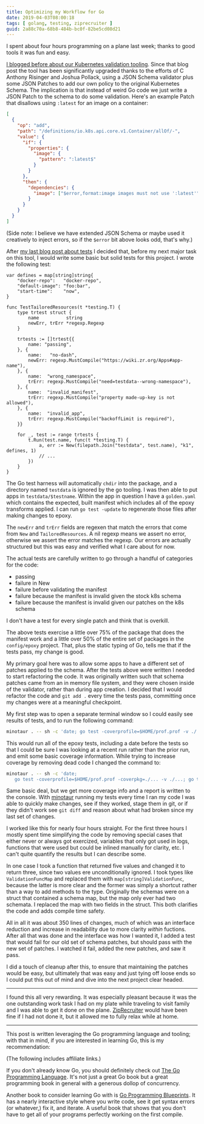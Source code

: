 ```yaml
---
title: Optimizing my Workflow for Go
date: 2019-04-03T08:00:18
tags: [ golang, testing, ziprecruiter ]
guid: 2a88c70a-68b8-484b-bc0f-82be5cd08d21
---
```

I spent about four hours programming on a plane last week; thanks to good tools
it was fun and easy.

<!--more-->

[I blogged before about our Kubernetes validation
tooling](/posts/validating-kubernetes-manifests/).  Since that blog post the
tool has been significantly upgraded thanks to the efforts of C Anthony Risinger
and Joshua Pollack, using a JSON Schema validator plus some JSON Patches to add
our own policy to the original Kubernetes Schema.  The implication is that
instead of weird Go code we just write a JSON Patch to the schema to do some
validation.  Here's an example Patch that disallows using `:latest` for an image
on a container:

```json
[
  {
    "op": "add",
    "path": "/definitions/io.k8s.api.core.v1.Container/allOf/-",
    "value": {
      "if": {
        "properties": {
          "image": {
            "pattern": ":latest$"
          }
        }
      },
      "then": {
        "dependencies": {
          "image": ["$error,format:image images must not use ':latest'"]
        }
      }
    }
  }
]
```

(Side note: I believe we have extended JSON Schema or maybe used it creatively
to inject errors, so if the `$error` bit above looks odd, that's why.)

After [my last blog post about tests](/posts/testing-in-golang/) I decided that, before my next major
task on this tool, I would write some basic but solid tests for this project.
I wrote the following test:

```golang
var defines = map[string]string{
	"docker-repo":   "docker-repo",
	"default-image": "foo:bar",
	"start-time":    "now",
}

func TestTailoredResources(t *testing.T) {
	type trtest struct {
		name          string
		newErr, trErr *regexp.Regexp
	}

	trtests := []trtest{{
		name: "passing",
	}, {
		name:   "no-dash",
		newErr: regexp.MustCompile("https://wiki.zr.org/Apps#app-name"),
	}, {
		name:  "wrong_namespace",
		trErr: regexp.MustCompile("need=testdata--wrong-namespace"),
	}, {
		name:  "invalid_manifest",
		trErr: regexp.MustCompile("property made-up-key is not allowed"),
	}, {
		name:  "invalid_app",
		trErr: regexp.MustCompile("backoffLimit is required"),
	}}

	for _, test := range trtests {
		t.Run(test.name, func(t *testing.T) {
			a, err := New(filepath.Join("testdata", test.name), "k1", defines, 1)
			// ...
		})
	}
}
```

The Go test harness will automatically `chdir` into the package, and a directory
named `testdata` is ignored by the go tooling.  I was then able to put apps in
`testdata/$testname`.  Within the app in question I have a `golden.yaml` which
contains the expected, built manifest which includes all of the epoxy transforms
applied.  I can run `go test -update` to regenerate those files after making
changes to epoxy.

The `newErr` and `trErr` fields are regexen that match the errors that come from
`New` and `TailoredResources`.  A nil regexp means we assert no error, otherwise
we assert the error matches the regexp.  Our errors are actually structured but
this was easy and verified what I care about for now.

The actual tests are carefully written to go through a handful of categories for
the code:

 * passing
 * failure in New
 * failure before validating the manifest
 * failure because the manifest is invalid given the stock k8s schema
 * failure because the manifest is invalid given our patches on the k8s schema

I don't have a test for every single patch and think that is overkill.

The above tests exercise a little over 75% of the package that does the manifest
work and a little over 50% of the entire set of packages in the `config/epoxy`
project.  That, plus the static typing of Go, tells me that if the tests pass,
my change is good.

My primary goal here was to allow some apps to have a different set of patches
applied to the schema.  After the tests above were written I needed to start
refactoring the code.  It was originally written such that schema patches
came from an in memory file system, and they were chosen inside of the
validator, rather than during app creation.  I decided that I would refactor the
code and `git add .` every time the tests pass, committing once my changes were
at a meaningful checkpoint.

My first step was to open a separate terminal window so I could easily see
results of tests, and to run the following command:

```bash
minotaur . -- sh -c 'date; go test -coverprofile=$HOME/prof.prof -v ./...'
```

This would run all of the epoxy tests, including a date before the tests so that
I could be sure I was looking at a recent run rather than the prior run, and
emit some basic coverage information.  While trying to increase coverage by
removing dead code I changed the command to:

```bash
minotaur . -- sh -c 'date;
   go test -coverprofile=$HOME/prof.prof -coverpkg=./... -v ./...; go tool cover -func $HOME/prof.prof'
```

Same basic deal, but we get more coverage info and a report is written to the
console.  With [minotaur](/posts/the-evolution-of-minotaur/) running my tests
every time I ran my code I was able to quickly make changes, see if they worked,
stage them in git, or if they didn't work see `git diff` and reason about what
had broken since my last set of changes.

I worked like this for nearly four hours straight.  For the first three hours I
mostly spent time simplifying the code by removing special cases that either
never or always got exercized, variables that only got used in logs, functions
that were used but could be inlined manually for clarity, etc.  I can't quite
quantify the results but I can describe some.

In one case I took a function that returned five values and changed it to return
three, since two values ere unconditionally ignored.  I took types like
`ValidationFuncMap` and replaced them with `map[string]ValidationFunc`, because
the latter is more clear and the former was simply a shortcut rather than a way
to add methods to the type.  Originally the schemas were on a struct that
contained a schema map, but the map only ever had two schemata.  I replaced the
map with two fields in the struct.  This both clarifies the code and adds
compile time safety.

All in all it was about 350 lines of changes, much of which was an interface
reduction and increase in readability due to more clarity *within* fuctions.
After all that was done and the interface was how I wanted it, I added a test
that would fail for our old set of schema patches, but should pass with the new
set of patches.  I watched it fail, added the new patches, and saw it pass.

I did a touch of cleanup after this, to ensure that maintaining the patches
would be easy, but ultimately that was easy and just tying off loose ends so I
could put this out of mind and dive into the next project clear headed.

---

I found this all very rewarding.  It was especially pleasant because it was the
one outstanding work task I had on my plate while traveling to visit family and
I was able to get it done on the plane.
[ZipRecruiter](https://www.ziprecruiter.com/hiring/technology) would have been
fine if I had not done it, but it allowed me to fully relax while at home.

---

This post is written leveraging the Go programming language and tooling; with
that in mind, if you are interested in learning Go, this is my recommendation:

(The following includes affiliate links.)

If you don't already know Go, you should definitely check out
<a target="_blank" href="https://www.amazon.com/gp/product/0134190440/ref=as_li_tl?ie=UTF8&camp=1789&creative=9325&creativeASIN=0134190440&linkCode=as2&tag=afoolishmanif-20&linkId=44bc682044ff1b8a290c3c35c788e3e5">The Go Programming Language</a><img src="//ir-na.amazon-adsystem.com/e/ir?t=afoolishmanif-20&l=am2&o=1&a=0134190440" width="1" height="1" border="0" alt="" style="border:none !important; margin:0px !important;" />.
It's not just a great Go book but a great programming book in general with a
generous dollop of concurrency.

Another book to consider learning Go with is
<a target="_blank" href="https://www.amazon.com/gp/product/1786468948/ref=as_li_tl?ie=UTF8&camp=1789&creative=9325&creativeASIN=1786468948&linkCode=as2&tag=afoolishmanif-20&linkId=803e58234c448a8d1f4cc2693f2149b8">Go Programming Blueprints</a><img src="//ir-na.amazon-adsystem.com/e/ir?t=afoolishmanif-20&l=am2&o=1&a=1786468948" width="1" height="1" border="0" alt="" style="border:none !important; margin:0px !important;" />.
It has a nearly interactive style where you write code, see it get syntax errors
(or whatever,) fix it, and iterate.  A useful book that shows that you don't
have to get all of your programs perfectly working on the first compile.
